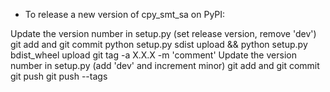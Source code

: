 - To release a new version of cpy_smt_sa on PyPI:

Update the version number in setup.py (set release version, remove 'dev')
git add and git commit
python setup.py sdist upload && python setup.py bdist_wheel upload
git tag -a X.X.X -m 'comment'
Update the version number in setup.py (add 'dev' and increment minor)
git add and git commit
git push
git push --tags

